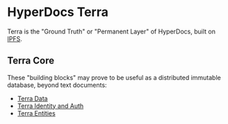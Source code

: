 
# HyperDocs Terra

Terra is the "Ground Truth" or "Permanent Layer" of HyperDocs, built on [IPFS](https://ipfs.tech/).


## Terra Core

These "building blocks" may prove to be useful as a distributed immutable database, beyond text documents:

- [Terra Data](./terra-data)
- [Terra Identity and Auth](./terra-identity)
- [Terra Entities](./terra-entities)
